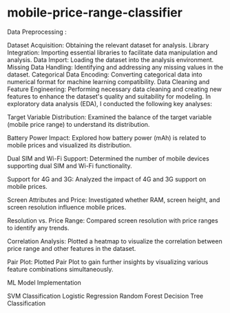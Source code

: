 # mobile-price-range-classifier

Data Preprocessing :

Dataset Acquisition: Obtaining the relevant dataset for analysis.
Library Integration: Importing essential libraries to facilitate data manipulation and analysis.
Data Import: Loading the dataset into the analysis environment.
Missing Data Handling: Identifying and addressing any missing values in the dataset.
Categorical Data Encoding: Converting categorical data into numerical format for machine learning compatibility.
Data Cleaning and Feature Engineering: Performing necessary data cleaning and creating new features to enhance the dataset's quality and suitability for modeling.
In exploratory data analysis (EDA), I conducted the following key analyses:

Target Variable Distribution: Examined the balance of the target variable (mobile price range) to understand its distribution.

Battery Power Impact: Explored how battery power (mAh) is related to mobile prices and visualized its distribution.

Dual SIM and Wi-Fi Support: Determined the number of mobile devices supporting dual SIM and Wi-Fi functionality.

Support for 4G and 3G: Analyzed the impact of 4G and 3G support on mobile prices.

Screen Attributes and Price: Investigated whether RAM, screen height, and screen resolution influence mobile prices.

Resolution vs. Price Range: Compared screen resolution with price ranges to identify any trends.

Correlation Analysis: Plotted a heatmap to visualize the correlation between price range and other features in the dataset.

Pair Plot: Plotted Pair Plot to gain further insights by visualizing various feature combinations simultaneously.

ML Model Implementation

SVM Classification
Logistic Regression
Random Forest
Decision Tree Classification
